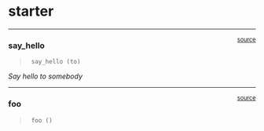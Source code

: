 # starter


<!-- WARNING: THIS FILE WAS AUTOGENERATED! DO NOT EDIT! -->

------------------------------------------------------------------------

<a
href="https://github.com/FelipeCabelloE/transparencia-chile-2024/blob/main/transparencia_chile_2024/starter.py#L9"
target="_blank" style="float:right; font-size:smaller">source</a>

### say_hello

>      say_hello (to)

*Say hello to somebody*

------------------------------------------------------------------------

<a
href="https://github.com/FelipeCabelloE/transparencia-chile-2024/blob/main/transparencia_chile_2024/starter.py#L14"
target="_blank" style="float:right; font-size:smaller">source</a>

### foo

>      foo ()
